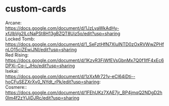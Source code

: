 # custom-cards

Arcane: \
https://docs.google.com/document/d/1JzLyaWkAdHy-xfJIbVg2lLcNaPSt8H13gBZQT8Uiz5o/edit?usp=sharing \
Locked Tomb: \
https://docs.google.com/document/d/1_SeFztHfN7XlulNTD0zOxRVWwZPHfnLO15ciZEwiJNI/edit?usp=sharing \
Red Rising: \
https://docs.google.com/document/d/1KzvR3FiWfEVsGbnMx7Q0f1IfF4xEc6DPXi-Cq-i_JHo/edit?usp=sharing \
Isekai: \
https://docs.google.com/document/d/1zXxMr721v-eCl64iDti--hoCFuSEZXrXv0_NYdt_rPk/edit?usp=sharing: \
Cosmere:: \
https://docs.google.com/document/d/1FEhUKz7XAE7jr_BP4jmqQ2NDgD2h0lm4f2zYjJjDJRc/edit?usp=sharing